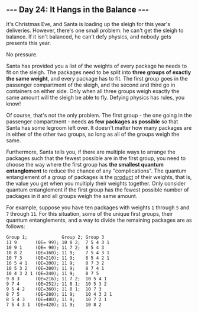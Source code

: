 <article class="day-desc"><h2>--- Day 24: It Hangs in the Balance ---</h2><p>It's Christmas Eve, and Santa is loading up the sleigh for this year's deliveries.  However, there's one small problem: he can't get the sleigh to balance.  If it isn't balanced, he can't defy physics, and nobody gets presents this year.</p>
<p>No pressure.</p>
<p>Santa has provided you a list of the weights of every package he needs to fit on the sleigh.  The packages need to be split into <b>three groups of exactly the same weight</b>, and every package has to fit.  The first group goes in the passenger compartment of the sleigh, and the second and third go in containers on either side.  Only when all three groups weigh exactly the same amount will the sleigh be able to fly.  Defying physics has rules, you know!</p>
<p>Of course, that's not the only problem.  The first group - the one going in the passenger compartment - needs <b>as few packages as possible</b> so that Santa has some legroom left over.  It doesn't matter how many packages are in either of the other two groups, so long as all of the groups weigh the same.</p>
<p>Furthermore, Santa tells you, if there are multiple ways to arrange the packages such that the fewest possible are in the first group, you need to choose the way where the first group has <b>the smallest quantum entanglement</b> to reduce the chance of any <span title="Santa does not elaborate on what he means by this, but the cringe he makes indicates that it wouldn't be pretty.">"complications"</span>.  The quantum entanglement of a group of packages is the <a href="https://en.wikipedia.org/wiki/Product_%28mathematics%29">product</a> of their weights, that is, the value you get when you multiply their weights together.  Only consider quantum entanglement if the first group has the fewest possible number of packages in it and all groups weigh the same amount.</p>
<p>For example, suppose you have ten packages with weights <code>1</code> through <code>5</code> and <code>7</code> through <code>11</code>.  For this situation, some of the unique first groups, their quantum entanglements, and a way to divide the remaining packages are as follows:</p>
<pre><code>Group 1;             Group 2; Group 3
11 9       (QE= 99); 10 8 2;  7 5 4 3 1
10 9 1     (QE= 90); 11 7 2;  8 5 4 3
10 8 2     (QE=160); 11 9;    7 5 4 3 1
10 7 3     (QE=210); 11 9;    8 5 4 2 1
10 5 4 1   (QE=200); 11 9;    8 7 3 2
10 5 3 2   (QE=300); 11 9;    8 7 4 1
10 4 3 2 1 (QE=240); 11 9;    8 7 5
9 8 3      (QE=216); 11 7 2;  10 5 4 1
9 7 4      (QE=252); 11 8 1;  10 5 3 2
9 5 4 2    (QE=360); 11 8 1;  10 7 3
8 7 5      (QE=280); 11 9;    10 4 3 2 1
8 5 4 3    (QE=480); 11 9;    10 7 2 1
7 5 4 3 1  (QE=420); 11 9;    10 8 2
</code></pre>


</article>

<form method="post" action="24/answer"><input type="hidden" name="level" value="1"></form>